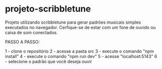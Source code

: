 # projeto-scribbletune
Projeto utilizando scribbletune para gerar padrões musicais simples executados no navegador. Cerfique-se de estar com um fone de ouvido ou caixa de som conectados.

PASSO A PASSO:

1 - clone o repositório
2 - acesse a pasta src
3 - execute o comando "npm install"
4 - execute o comando "npm run dev"
5 - acesse "localhost:5143"
6 - selecione o padrão que você deseja ouvir
